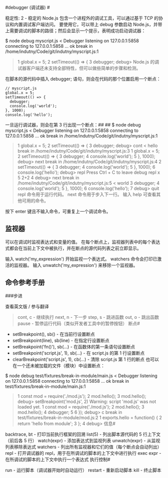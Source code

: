 #debugger (调试器) #

稳定性: 2 - 稳定的
Node.js 包含一个进程外的调试工具，可以通过基于 TCP 的协议和内置调试客户端访问。 要使用它，可以带上 debug 参数启动 Node.js，并带上需要调试的脚本的路径；然后会显示一个提示，表明成功启动调试器：

$ node debug myscript.js
< Debugger listening on 127.0.0.1:5858
connecting to 127.0.0.1:5858 ... ok
break in /home/indutny/Code/git/indutny/myscript.js:1
> 1 global.x = 5;
  2 setTimeout(() => {
  3   debugger;
debug>
Node.js 的调试器客户端还未支持全部特性，但可以做些简单的步骤和检测。

在脚本的源代码中插入 debugger; 语句，则会在代码的那个位置启用一个断点：
```
// myscript.js
global.x = 5;
setTimeout(() => {
  debugger;
  console.log('world');
}, 1000);
console.log('hello');
```
一旦运行调试器，则会在第 3 行出现一个断点：##  ##
$ node debug myscript.js
< Debugger listening on 127.0.0.1:5858
connecting to 127.0.0.1:5858 ... ok
break in /home/indutny/Code/git/indutny/myscript.js:1
> 1 global.x = 5;
  2 setTimeout(() => {
  3   debugger;
debug> cont
< hello
break in /home/indutny/Code/git/indutny/myscript.js:3
  1 global.x = 5;
  2 setTimeout(() => {
> 3   debugger;
  4   console.log('world');
  5 }, 1000);
debug> next
break in /home/indutny/Code/git/indutny/myscript.js:4
  2 setTimeout(() => {
  3   debugger;
> 4   console.log('world');
  5 }, 1000);
  6 console.log('hello');
debug> repl
Press Ctrl + C to leave debug repl
> x
5
> 2+2
4
debug> next
break in /home/indutny/Code/git/indutny/myscript.js:5
< world
  3   debugger;
  4   console.log('world');
> 5 }, 1000);
  6 console.log('hello');
  7
debug> quit
repl 命令用于运行代码。 next 命令用于步入下一行。 输入 help 可查看其他可用的命令。

按下 enter 键且不输入命令，可重复上一个调试命令。

## 监视器 ###


可以在调试时监视表达式和变量的值。 在每个断点上，监视器列表中的每个表达式都会在当前上下文中被执行，并在断点的源代码列表之前立即显示。

输入 watch('my_expression') 开始监视一个表达式。 watchers 命令会打印已激活的监视器。 输入 unwatch('my_expression') 来移除一个监视器。

## 命令参考手册 ##
###步进

查看英文版 / 参与翻译

>cont, c - 继续执行
next, n - 下一步
step, s - 跳进函数
out, o - 跳出函数
pause - 暂停运行代码（类似开发者工具中的暂停按钮）
断点#

+ setBreakpoint(), sb() - 在当前行设置断点
+ setBreakpoint(line), sb(line) - 在指定行设置断点
+ setBreakpoint('fn()'), sb(...) - 在函数体的第一条语句设置断点
+ setBreakpoint('script.js', 1), sb(...) - 在 script.js 的第 1 行设置断点
+ clearBreakpoint('script.js', 1), cb(...) - 清除 script.js 第 1 行的断点
也可以在一个还未被加载的文件（模块）中设置断点：

$ node debug test/fixtures/break-in-module/main.js
< Debugger listening on 127.0.0.1:5858
connecting to 127.0.0.1:5858 ... ok
break in test/fixtures/break-in-module/main.js:1
> 1 const mod = require('./mod.js');
  2 mod.hello();
  3 mod.hello();
debug> setBreakpoint('mod.js', 2)
Warning: script 'mod.js' was not loaded yet.
> 1 const mod = require('./mod.js');
  2 mod.hello();
  3 mod.hello();
  4 debugger;
  5
  6 });
debug> c
break in test/fixtures/break-in-module/mod.js:2
  1 exports.hello = function() {
> 2   return 'hello from module';
  3 };
  4
debug>
信息#

backtrace, bt - 打印当前执行框架的回溯
list(5) - 列出脚本源代码的 5 行上下文（前后各 5 行）
watch(expr) - 添加表达式到监视列表
unwatch(expr) - 从监视列表移除表达式
watchers - 列出所有监视器和它们的值（每个断点会自动列出）
repl - 打开调试器的 repl，用于在所调试的脚本的上下文中进行执行
exec expr - 在所调试的脚本的上下文中执行一个表达式
执行控制#

run - 运行脚本（调试器开始时自动运行）
restart - 重新启动脚本
kill - 终止脚本